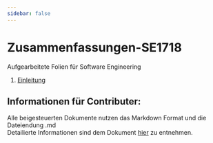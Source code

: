 ```yaml
---
sidebar: false
---
```


# Zusammenfassungen-SE1718
Aufgearbeitete Folien für Software Engineering

1. [Einleitung](/vorlesung1/vorlesung1)

## Informationen für Contributer:
Alle beigesteuerten Dokumente nutzen das Markdown Format und die Dateiendung .md
<br>
Detailierte Informationen sind dem Dokument [hier](/CONTRIBUTING) zu entnehmen.
